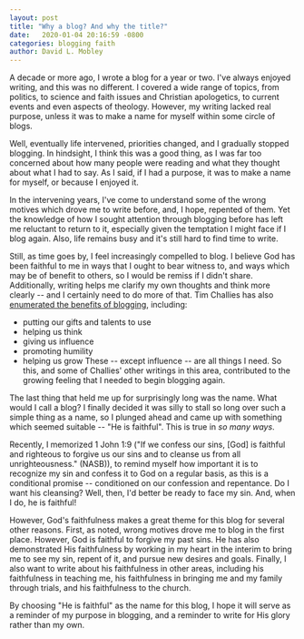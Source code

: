 ```yaml
---
layout: post
title: "Why a blog? And why the title?"
date:   2020-01-04 20:16:59 -0800
categories: blogging faith
author: David L. Mobley
---
```

A decade or more ago, I wrote a blog for a year or two. I've always enjoyed writing, and this was no different. I covered a wide range of topics, from politics, to science and faith issues and Christian apologetics, to current events and even aspects of theology. However, my writing lacked real purpose, unless it was to make a name for myself within some circle of blogs.

Well, eventually life intervened, priorities changed, and I gradually stopped blogging. In hindsight, I think this was a good thing, as I was far too concerned about how many people were reading and what they thought about what I had to say. As I said, if I had a purpose, it was to make a name for myself, or because I enjoyed it.

In the intervening years, I've come to understand some of the wrong motives which drove me to write before, and, I hope, repented of them. Yet the knowledge of how I sought attention through blogging before has left me reluctant to return to it, especially given the temptation I might face if I blog again. Also, life remains busy and it's still hard to find time to write.

Still, as time goes by, I feel increasingly compelled to blog. I believe God has been faithful to me in ways that I ought to bear witness to, and ways which may be of benefit to others, so I would be remiss if I didn't share. Additionally, writing helps me clarify my own thoughts and think more clearly -- and I certainly need to do more of that. Tim Challies has also [enumerated the benefits of blogging](https://www.challies.com/articles/6-reasons-for-you-to-consider-writing/), including:
- putting our gifts and talents to use
- helping us think
- giving us influence
- promoting humility
- helping us grow
These -- except influence -- are all things I need. So this, and some of Challies' other writings in this area, contributed to the growing feeling that I needed to begin blogging again.

The last thing that held me up for surprisingly long was the name. What would I call a blog? I finally decided it was silly to stall so long over such a simple thing as a name, so I plunged ahead and came up with something which seemed suitable -- "He is faithful". This is true in *so many ways*.

Recently, I memorized 1 John 1:9 ("If we confess our sins, [God] is faithful and righteous to forgive us our sins and to cleanse us from all unrighteousness." (NASB)), to remind myself how important it is to recognize my sin and confess it to God on a regular basis, as this is a conditional promise -- conditioned on our confession and repentance. Do I want his cleansing? Well, then, I'd better be ready to face my sin. And, when I do, he is faithful!

However, God's faithfulness makes a great theme for this blog for several other reasons. First, as noted, wrong motives drove me to blog in the first place. However, God is faithful to forgive my past sins. He has also demonstrated His faithfulness by working in my heart in the interim to bring me to see my sin, repent of it, and pursue new desires and goals. Finally, I also want to write about his faithfulness in other areas, including his faithfulness in teaching me, his faithfulness in bringing me and my family through trials, and his faithfulness to the church.  

By choosing "He is faithful" as the name for this blog, I hope it will serve as a reminder of my purpose in blogging, and a reminder to write for His glory rather than my own.
